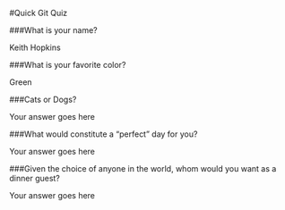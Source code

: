 #Quick Git Quiz

###What is your name?

Keith Hopkins

###What is your favorite color?

Green

###Cats or Dogs?

Your answer goes here

###What would constitute a “perfect” day for you?

Your answer goes here

###Given the choice of anyone in the world, whom would you want as a dinner guest?

Your answer goes here
